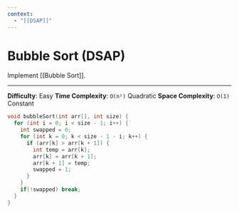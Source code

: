 ```yaml
---
context:
  - "[[DSAP]]"
---
```


# Bubble Sort (DSAP)

Implement [[Bubble Sort]].

---

**Difficulty**: Easy
**Time Complexity**: `O(n²)` Quadratic
**Space Complexity**: `O(1)` Constant

```c
void bubbleSort(int arr[], int size) {
  for (int i = 0; i < size - 1; i++) {
    int swapped = 0;
    for (int k = 0; k < size - 1 - i; k++) {
      if (arr[k] > arr[k + 1]) {
        int temp = arr[k];
        arr[k] = arr[k + 1];
        arr[k + 1] = temp;
        swapped = 1;
      }
    }
    if(!swapped) break;
  }
}
```

